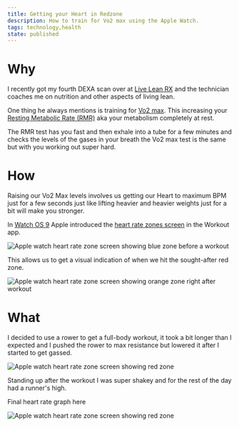 ```yaml
---
title: Getting your Heart in Redzone
description: How to train for Vo2 max using the Apple Watch.
tags: technology,health
state: published
---
```


# Why

I recently got my fourth DEXA scan over at [Live Lean RX](http://liveleanrx.com)
and the technician coaches me on nutrition and other aspects of living lean.

One thing he always mentions is training for [Vo2 max](https://en.wikipedia.org/wiki/VO2_max). This increasing your
[Resting Metabolic Rate (RMR)](https://blog.nasm.org/nutrition/resting-metabolic-rate-how-to-calculate-and-improve-yours) aka your metabolism completely at rest.

The RMR test has you fast and then exhale into a tube for a few minutes and
checks the levels of the gases in your breath the Vo2 max test is the same but
with you working out super hard.

# How

Raising our Vo2 Max levels involves us getting our Heart to maximum BPM just for
a few seconds just like lifting heavier and heavier weights just for a bit will
make you stronger.

In [Watch OS 9](https://www.apple.com/watchos/watchos-9/) Apple introduced the
[heart rate zones screen](https://support.apple.com/guide/watch/view-heart-rate-zones-apd30fa26bb4/watchos)
in the Workout app.

<Image src="IMG_0521.jpeg" alt='Apple watch heart rate zone screen showing blue zone before a workout'  />

This allows us to get a visual indication of when we hit the sought-after red
zone.

<Image src="IMG_0522.jpeg" alt='Apple watch heart rate zone screen showing orange zone right after workout'  />

# What

I decided to use a rower to get a full-body workout, it took a bit longer than I
expected and I pushed the rower to max resistance but lowered it after I started
to get gassed.

<Image src="IMG_0523.jpeg" alt='Apple watch heart rate zone screen showing red zone'  />

Standing up after the workout I was super shakey and for the rest of the day had
a runner's high.

Final heart rate graph here

<Image src="IMG_0524.jpeg" alt='Apple watch heart rate zone screen showing red zone'  />
